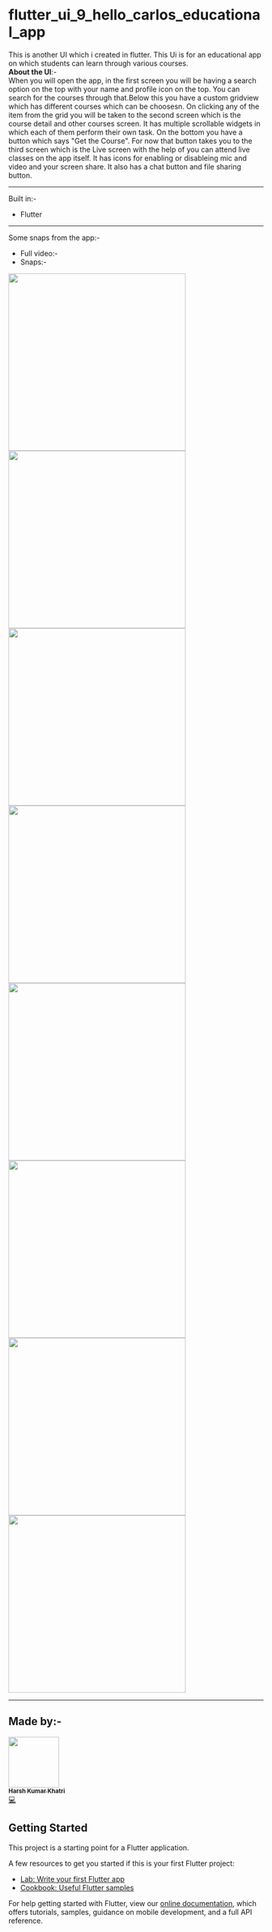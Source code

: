 # flutter_ui_9_hello_carlos_educational_app

This is another UI which i created in flutter. This Ui is for an educational app on which students can learn through various courses.<br>
**About the UI**:-<br>
When you will open the app, in the first screen you will be having a search option on the top with your name and profile icon on the top. You can search for the courses through that.Below this you have a custom gridview which has different courses which can be choosesn. On clicking any of the item from the grid you will be taken to the second screen which is the course detail and other courses screen. It has multiple scrollable widgets in which each of them perform their own task. On the bottom you have a button which says "Get the Course". For now that button takes you to the third screen which is the Live screen with the help of you can attend live classes on the app itself. It has icons for enabling or disableing mic and video and your screen share. It also has a chat button and file sharing button.
___
Built in:-
* Flutter

___
Some snaps from the app:-
* Full video:- <br>
* Snaps:-
<p>
<img src="https://res.cloudinary.com/harshkumarkhatri/image/upload/v1597588912/readme%20images/flutter%20ui%209%20educational%20app/WhatsApp_Image_2020-08-16_at_8.03.03_PM_6_ub7rjs.jpg" height=350>
<img src="https://res.cloudinary.com/harshkumarkhatri/image/upload/v1597588912/readme%20images/flutter%20ui%209%20educational%20app/WhatsApp_Image_2020-08-16_at_8.03.03_PM_7_tw98im.jpg" height=350>
<img src="https://res.cloudinary.com/harshkumarkhatri/image/upload/v1597588912/readme%20images/flutter%20ui%209%20educational%20app/WhatsApp_Image_2020-08-16_at_8.03.03_PM_3_gmexsp.jpg" height=350>
<img src="https://res.cloudinary.com/harshkumarkhatri/image/upload/v1597588912/readme%20images/flutter%20ui%209%20educational%20app/WhatsApp_Image_2020-08-16_at_8.03.03_PM_4_nqqhes.jpg" height=350>
<img src="https://res.cloudinary.com/harshkumarkhatri/image/upload/v1597588913/readme%20images/flutter%20ui%209%20educational%20app/WhatsApp_Image_2020-08-16_at_8.03.03_PM_gctulj.jpg" height=350>
<img src="https://res.cloudinary.com/harshkumarkhatri/image/upload/v1597588912/readme%20images/flutter%20ui%209%20educational%20app/WhatsApp_Image_2020-08-16_at_8.03.03_PM_5_eaozgx.jpg" height=350>
<img src="https://res.cloudinary.com/harshkumarkhatri/image/upload/v1597588913/readme%20images/flutter%20ui%209%20educational%20app/WhatsApp_Image_2020-08-16_at_8.03.03_PM_2_yadd5l.jpg" height=350>
<img src="https://res.cloudinary.com/harshkumarkhatri/image/upload/v1597588913/readme%20images/flutter%20ui%209%20educational%20app/WhatsApp_Image_2020-08-16_at_8.03.03_PM_1_ymwr9j.jpg" height=350>
</p>

___
## Made by:-
<a href="http://bit.ly/iamharsh"><img src="https://avatars1.githubusercontent.com/u/42743629?s=460&u=1f68b5930fca70c68c90e2392798643919a7eeed&v=4" width="100px;" alt=""/><br /><sub><b>Harsh Kumar Khatri</b></sub></a><br /><a href="" title="Code">💻</a>
## Getting Started

This project is a starting point for a Flutter application.

A few resources to get you started if this is your first Flutter project:

- [Lab: Write your first Flutter app](https://flutter.dev/docs/get-started/codelab)
- [Cookbook: Useful Flutter samples](https://flutter.dev/docs/cookbook)

For help getting started with Flutter, view our
[online documentation](https://flutter.dev/docs), which offers tutorials,
samples, guidance on mobile development, and a full API reference.
